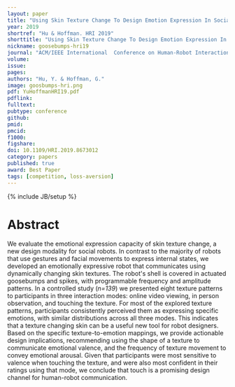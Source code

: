 ```yaml
---
layout: paper
title: "Using Skin Texture Change To Design Emotion Expression In Social Robots"
year: 2019
shortref: "Hu & Hoffman. HRI 2019"
shorttitle: "Using Skin Texture Change To Design Emotion Expression In Social Robots"
nickname: goosebumps-hri19
journal: "ACM/IEEE International  Conference on Human-Robot Interaction (HRI)"
volume:
issue:
pages: 
authors: "Hu, Y. & Hoffman, G."
image: goosbumps-hri.png
pdf: YuHoffmanHRI19.pdf
pdflink:
fulltext: 
pubtype: conference
github:
pmid:  
pmcid:
f1000:
figshare:
doi: 10.1109/HRI.2019.8673012
category: papers
published: true
award: Best Paper
tags: [competition, loss-aversion]
---
```

{% include JB/setup %}

# Abstract

We evaluate the emotional expression capacity of skin texture change, a new design modality for social robots. In contrast to the majority of robots that use gestures and facial movements to express internal states, we developed an emotionally expressive robot that communicates using dynamically changing skin textures. The robot's shell is covered in actuated goosebumps and spikes, with programmable frequency and amplitude patterns. In a controlled study (_n=139_) we presented eight texture patterns to participants in three interaction modes: online video viewing, in person observation, and touching the texture. For most of the explored texture patterns, participants consistently perceived them as expressing specific emotions, with similar distributions across all three modes. This indicates that a texture changing skin can be a useful new tool for robot designers. Based on the specific texture-to-emotion mappings, we provide actionable design implications, recommending using the shape of a texture to communicate emotional valence, and the frequency of texture movement to convey emotional arousal. Given that participants were most sensitive to valence when touching the texture, and were also most confident in their ratings using that mode, we conclude that touch is a promising design channel for human-robot communication.
